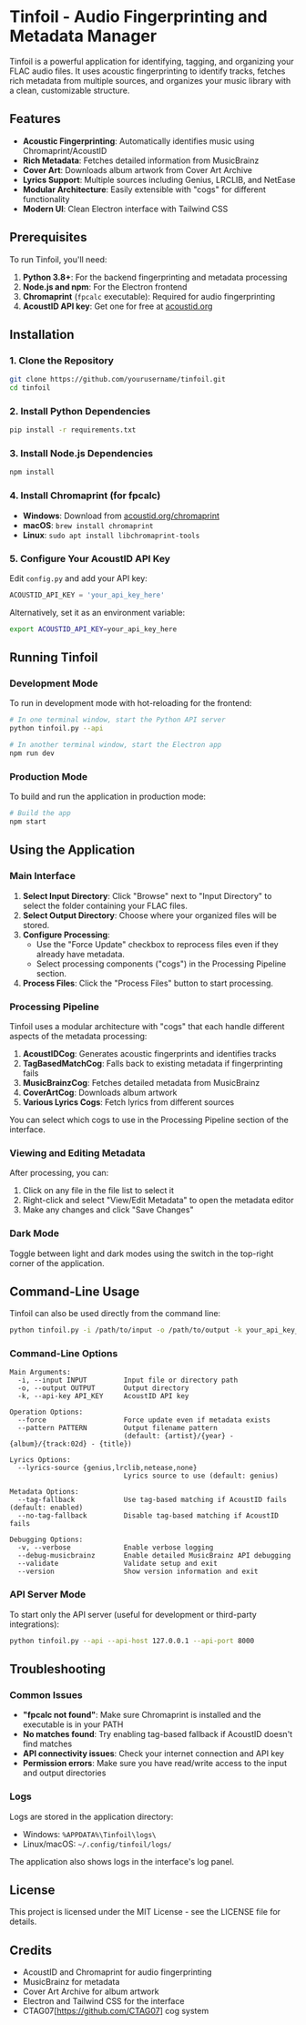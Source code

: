 # Tinfoil - Audio Fingerprinting and Metadata Manager

Tinfoil is a powerful application for identifying, tagging, and organizing your FLAC audio files. It uses acoustic fingerprinting to identify tracks, fetches rich metadata from multiple sources, and organizes your music library with a clean, customizable structure.

## Features

- **Acoustic Fingerprinting**: Automatically identifies music using Chromaprint/AcoustID
- **Rich Metadata**: Fetches detailed information from MusicBrainz
- **Cover Art**: Downloads album artwork from Cover Art Archive
- **Lyrics Support**: Multiple sources including Genius, LRCLIB, and NetEase
- **Modular Architecture**: Easily extensible with "cogs" for different functionality
- **Modern UI**: Clean Electron interface with Tailwind CSS

## Prerequisites

To run Tinfoil, you'll need:

1. **Python 3.8+**: For the backend fingerprinting and metadata processing
2. **Node.js and npm**: For the Electron frontend
3. **Chromaprint** (`fpcalc` executable): Required for audio fingerprinting
4. **AcoustID API key**: Get one for free at [acoustid.org](https://acoustid.org/login)

## Installation

### 1. Clone the Repository

```bash
git clone https://github.com/yourusername/tinfoil.git
cd tinfoil
```

### 2. Install Python Dependencies

```bash
pip install -r requirements.txt
```

### 3. Install Node.js Dependencies

```bash
npm install
```

### 4. Install Chromaprint (for fpcalc)

- **Windows**: Download from [acoustid.org/chromaprint](https://acoustid.org/chromaprint)
- **macOS**: `brew install chromaprint`
- **Linux**: `sudo apt install libchromaprint-tools`

### 5. Configure Your AcoustID API Key

Edit `config.py` and add your API key:

```python
ACOUSTID_API_KEY = 'your_api_key_here'
```

Alternatively, set it as an environment variable:

```bash
export ACOUSTID_API_KEY=your_api_key_here
```

## Running Tinfoil

### Development Mode

To run in development mode with hot-reloading for the frontend:

```bash
# In one terminal window, start the Python API server
python tinfoil.py --api

# In another terminal window, start the Electron app
npm run dev
```

### Production Mode

To build and run the application in production mode:

```bash
# Build the app
npm start
```

## Using the Application

### Main Interface

1. **Select Input Directory**: Click "Browse" next to "Input Directory" to select the folder containing your FLAC files.
2. **Select Output Directory**: Choose where your organized files will be stored.
3. **Configure Processing**: 
   - Use the "Force Update" checkbox to reprocess files even if they already have metadata.
   - Select processing components ("cogs") in the Processing Pipeline section.
4. **Process Files**: Click the "Process Files" button to start processing.

### Processing Pipeline

Tinfoil uses a modular architecture with "cogs" that each handle different aspects of the metadata processing:

1. **AcoustIDCog**: Generates acoustic fingerprints and identifies tracks
2. **TagBasedMatchCog**: Falls back to existing metadata if fingerprinting fails
3. **MusicBrainzCog**: Fetches detailed metadata from MusicBrainz
4. **CoverArtCog**: Downloads album artwork
5. **Various Lyrics Cogs**: Fetch lyrics from different sources

You can select which cogs to use in the Processing Pipeline section of the interface.

### Viewing and Editing Metadata

After processing, you can:

1. Click on any file in the file list to select it
2. Right-click and select "View/Edit Metadata" to open the metadata editor
3. Make any changes and click "Save Changes"

### Dark Mode

Toggle between light and dark modes using the switch in the top-right corner of the application.

## Command-Line Usage

Tinfoil can also be used directly from the command line:

```bash
python tinfoil.py -i /path/to/input -o /path/to/output -k your_api_key_here
```

### Command-Line Options

```
Main Arguments:
  -i, --input INPUT         Input file or directory path
  -o, --output OUTPUT       Output directory
  -k, --api-key API_KEY     AcoustID API key

Operation Options:
  --force                   Force update even if metadata exists
  --pattern PATTERN         Output filename pattern 
                            (default: {artist}/{year} - {album}/{track:02d} - {title})

Lyrics Options:
  --lyrics-source {genius,lrclib,netease,none}
                            Lyrics source to use (default: genius)

Metadata Options:
  --tag-fallback            Use tag-based matching if AcoustID fails (default: enabled)
  --no-tag-fallback         Disable tag-based matching if AcoustID fails

Debugging Options:
  -v, --verbose             Enable verbose logging
  --debug-musicbrainz       Enable detailed MusicBrainz API debugging
  --validate                Validate setup and exit
  --version                 Show version information and exit
```

### API Server Mode

To start only the API server (useful for development or third-party integrations):

```bash
python tinfoil.py --api --api-host 127.0.0.1 --api-port 8000
```

## Troubleshooting

### Common Issues

- **"fpcalc not found"**: Make sure Chromaprint is installed and the executable is in your PATH
- **No matches found**: Try enabling tag-based fallback if AcoustID doesn't find matches
- **API connectivity issues**: Check your internet connection and API key
- **Permission errors**: Make sure you have read/write access to the input and output directories

### Logs

Logs are stored in the application directory:
- Windows: `%APPDATA%\Tinfoil\logs\`
- Linux/macOS: `~/.config/tinfoil/logs/`

The application also shows logs in the interface's log panel.

## License

This project is licensed under the MIT License - see the LICENSE file for details.

## Credits

- AcoustID and Chromaprint for audio fingerprinting
- MusicBrainz for metadata
- Cover Art Archive for album artwork
- Electron and Tailwind CSS for the interface
- CTAG07[https://github.com/CTAG07] cog system